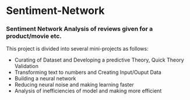 # Sentiment-Network
### Sentiment Network Analysis of reviews given for a product/movie etc. <br> 

This project is divided into several mini-projects as follows:<br>
- Curating of Dataset and Developing a predictive Theory, Quick Theory Validation<br>
- Transforming text to numbers and Creating Input/Ouput Data<br>
- Building a neural network<br>
- Reducing neural noise and making learning faster<br>
- Analysis of inefficiencies of model and making more efficient

